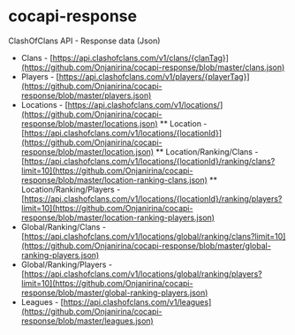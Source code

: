 # cocapi-response
ClashOfClans API - Response data (Json)

* Clans - [https://api.clashofclans.com/v1/clans/{clanTag}](https://github.com/Onjanirina/cocapi-response/blob/master/clans.json)
* Players - [https://api.clashofclans.com/v1/players/{playerTag}](https://github.com/Onjanirina/cocapi-response/blob/master/players.json)
* Locations - [https://api.clashofclans.com/v1/locations/](https://github.com/Onjanirina/cocapi-response/blob/master/locations.json)
** Location - [https://api.clashofclans.com/v1/locations/{locationId}](https://github.com/Onjanirina/cocapi-response/blob/master/location.json)
** Location/Ranking/Clans - [https://api.clashofclans.com/v1/locations/{locationId}/ranking/clans?limit=10](https://github.com/Onjanirina/cocapi-response/blob/master/location-ranking-clans.json)
** Location/Ranking/Players - [https://api.clashofclans.com/v1/locations/{locationId}/ranking/players?limit=10](https://github.com/Onjanirina/cocapi-response/blob/master/location-ranking-players.json)
* Global/Ranking/Clans - [https://api.clashofclans.com/v1/locations/global/ranking/clans?limit=10](https://github.com/Onjanirina/cocapi-response/blob/master/global-ranking-players.json)
* Global/Ranking/Players - [https://api.clashofclans.com/v1/locations/global/ranking/players?limit=10](https://github.com/Onjanirina/cocapi-response/blob/master/global-ranking-players.json)
* Leagues - [https://api.clashofclans.com/v1/leagues](https://github.com/Onjanirina/cocapi-response/blob/master/leagues.json)
